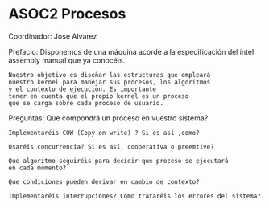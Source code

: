 # ASOC2 Procesos

Coordinador: Jose Alvarez

Prefacio:
	Disponemos de una máquina acorde a la especificación del 
	intel assembly manual que ya conocéis.

	Nuestro objetivo es diseñar las estructuras que empleará
	nuestro kernel para manejar sus procesos, los algoritmos
	y el contexto de ejecución. Es importante
	tener en cuenta que el propio kernel es un proceso
	que se carga sobre cada proceso de usuario.

Preguntas:
	Que compondrá un proceso en vuestro sistema?

	Implementaréis COW (Copy on write) ? Si es así ,como? 

	Usaréis concurrencia? Si es así, cooperativa o preemtive?

	Que algoritmo seguiréis para decidir que proceso se ejecutará
	en cada momento?

	Que condiciones pueden derivar en cambio de contexto?

	Implementaréis interrupciones? Como trataréis los errores del sistema?
